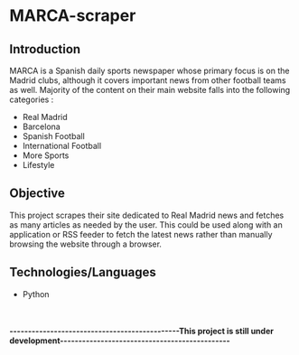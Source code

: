 # MARCA-scraper

<h2>Introduction</h2>
MARCA is a Spanish daily sports newspaper whose primary focus is on the Madrid clubs, although it covers important news from other football teams as well. 
Majority of the content on their main website falls into the following categories :
<ul style="disc">
  <li>Real Madrid</li>
  <li>Barcelona</li>
  <li>Spanish Football</li>
  <li>International Football</li>
  <li>More Sports</li>
  <li>Lifestyle</li>
  </ul>
  
<h2>Objective</h2>  
This project scrapes their site dedicated to Real Madrid news and fetches as many articles as needed by the user. This could be used along with an application or RSS feeder to fetch the latest news rather than manually browsing the website through a browser.

<h2>Technologies/Languages</h2>
<ul type="disc">
  <li>Python</li>
</ul>

<br>
<br>
<b>----------------------------------------------This project is still under development----------------------------------------------</b>
